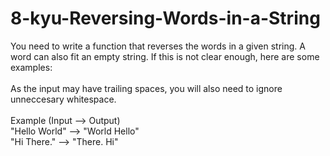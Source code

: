 # 8-kyu-Reversing-Words-in-a-String
You need to write a function that reverses the words in a given string. A word can also fit an empty string. If this is not clear enough, here are some examples:
<br><br>
As the input may have trailing spaces, you will also need to ignore unneccesary whitespace.
<br><br>
Example (Input --> Output)
<br>
"Hello World" --> "World Hello"
<br>
"Hi There." --> "There. Hi"
